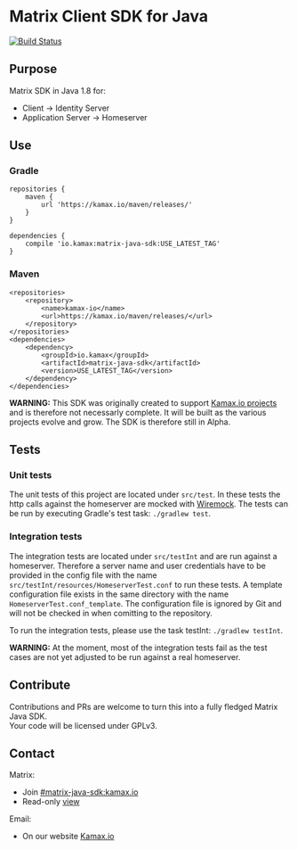# Matrix Client SDK for Java
[![Build Status](https://travis-ci.org/kamax-io/matrix-java-sdk.svg?branch=master)](https://travis-ci.org/kamax-io/matrix-java-sdk)

## Purpose
Matrix SDK in Java 1.8 for:
- Client -> Identity Server
- Application Server -> Homeserver

## Use
### Gradle
```
repositories {
    maven {
        url 'https://kamax.io/maven/releases/'
    }
}

dependencies {
    compile 'io.kamax:matrix-java-sdk:USE_LATEST_TAG'
}
```

### Maven
```
<repositories>
    <repository>
        <name>kamax-io</name>
        <url>https://kamax.io/maven/releases/</url>
    </repository>
</repositories>
<dependencies>
    <dependency>
        <groupId>io.kamax</groupId>
        <artifactId>matrix-java-sdk</artifactId>
        <version>USE_LATEST_TAG</version>
    </dependency>
</dependencies>
```
**WARNING:** This SDK was originally created to support [Kamax.io projects](https://github.com/kamax-io) and is therefore not necessarly complete. It will be built as the various projects evolve and grow. The SDK is therefore still in Alpha.

## Tests
### Unit tests
The unit tests of this project are located under `src/test`. In these tests the http calls against the homeserver are mocked with [Wiremock](http://wiremock.org/). The tests can be run by executing Gradle's test task: `./gradlew test`.

### Integration tests
The integration tests are located under `src/testInt` and are run against a homeserver. Therefore a server name
and user credentials have to be provided in the config file with the name `src/testInt/resources/HomeserverTest.conf` to run these tests. A template configuration file exists in the
same directory with the name `HomeserverTest.conf_template`. The configuration file is ignored by Git and will not be checked in when comitting to the repository.

To run the integration tests, please use the task testInt: `./gradlew testInt`.

**WARNING:** At the moment, most of the integration tests fail as the test cases are not yet adjusted to be run against a real homeserver.


## Contribute
Contributions and PRs are welcome to turn this into a fully fledged Matrix Java SDK.  
Your code will be licensed under GPLv3.

## Contact
Matrix:
- Join [#matrix-java-sdk:kamax.io](https://matrix.to/#/#matrix-java-sdk:kamax.io)
- Read-only [view](https://view.matrix.org/room/!fQxAyfvcUDMivbUqFX:kamax.io/)

Email:
- On our website [Kamax.io](https://www.kamax.io)
